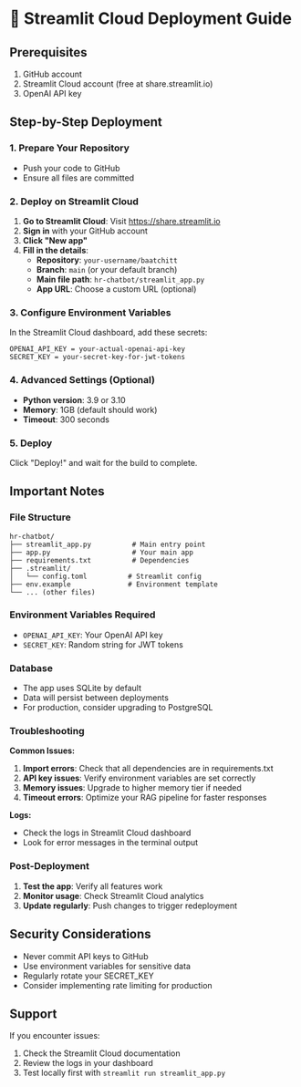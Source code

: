 # 🚀 Streamlit Cloud Deployment Guide

## Prerequisites
1. GitHub account
2. Streamlit Cloud account (free at share.streamlit.io)
3. OpenAI API key

## Step-by-Step Deployment

### 1. Prepare Your Repository
- Push your code to GitHub
- Ensure all files are committed

### 2. Deploy on Streamlit Cloud

1. **Go to Streamlit Cloud**: Visit https://share.streamlit.io
2. **Sign in** with your GitHub account
3. **Click "New app"**
4. **Fill in the details**:
   - **Repository**: `your-username/baatchitt`
   - **Branch**: `main` (or your default branch)
   - **Main file path**: `hr-chatbot/streamlit_app.py`
   - **App URL**: Choose a custom URL (optional)

### 3. Configure Environment Variables

In the Streamlit Cloud dashboard, add these secrets:

```
OPENAI_API_KEY = your-actual-openai-api-key
SECRET_KEY = your-secret-key-for-jwt-tokens
```

### 4. Advanced Settings (Optional)

- **Python version**: 3.9 or 3.10
- **Memory**: 1GB (default should work)
- **Timeout**: 300 seconds

### 5. Deploy

Click "Deploy!" and wait for the build to complete.

## Important Notes

### File Structure
```
hr-chatbot/
├── streamlit_app.py          # Main entry point
├── app.py                    # Your main app
├── requirements.txt          # Dependencies
├── .streamlit/
│   └── config.toml          # Streamlit config
├── env.example              # Environment template
└── ... (other files)
```

### Environment Variables Required
- `OPENAI_API_KEY`: Your OpenAI API key
- `SECRET_KEY`: Random string for JWT tokens

### Database
- The app uses SQLite by default
- Data will persist between deployments
- For production, consider upgrading to PostgreSQL

### Troubleshooting

**Common Issues:**
1. **Import errors**: Check that all dependencies are in requirements.txt
2. **API key issues**: Verify environment variables are set correctly
3. **Memory issues**: Upgrade to higher memory tier if needed
4. **Timeout errors**: Optimize your RAG pipeline for faster responses

**Logs:**
- Check the logs in Streamlit Cloud dashboard
- Look for error messages in the terminal output

### Post-Deployment

1. **Test the app**: Verify all features work
2. **Monitor usage**: Check Streamlit Cloud analytics
3. **Update regularly**: Push changes to trigger redeployment

## Security Considerations

- Never commit API keys to GitHub
- Use environment variables for sensitive data
- Regularly rotate your SECRET_KEY
- Consider implementing rate limiting for production

## Support

If you encounter issues:
1. Check the Streamlit Cloud documentation
2. Review the logs in your dashboard
3. Test locally first with `streamlit run streamlit_app.py`
